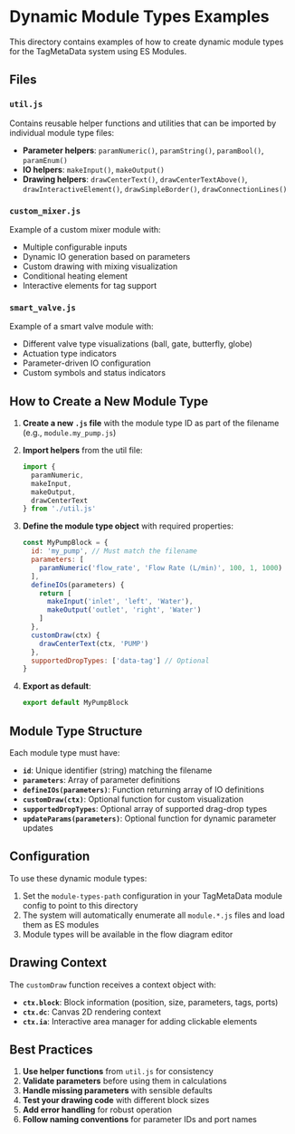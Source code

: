 # Dynamic Module Types Examples

This directory contains examples of how to create dynamic module types for the TagMetaData system using ES Modules.

## Files

### `util.js`
Contains reusable helper functions and utilities that can be imported by individual module type files:

- **Parameter helpers**: `paramNumeric()`, `paramString()`, `paramBool()`, `paramEnum()`
- **IO helpers**: `makeInput()`, `makeOutput()`
- **Drawing helpers**: `drawCenterText()`, `drawCenterTextAbove()`, `drawInteractiveElement()`, `drawSimpleBorder()`, `drawConnectionLines()`

### `custom_mixer.js`
Example of a custom mixer module with:
- Multiple configurable inputs
- Dynamic IO generation based on parameters
- Custom drawing with mixing visualization
- Conditional heating element
- Interactive elements for tag support

### `smart_valve.js`
Example of a smart valve module with:
- Different valve type visualizations (ball, gate, butterfly, globe)
- Actuation type indicators
- Parameter-driven IO configuration
- Custom symbols and status indicators

## How to Create a New Module Type

1. **Create a new `.js` file** with the module type ID as part of the filename (e.g., `module.my_pump.js`)

2. **Import helpers** from the util file:
   ```javascript
   import { 
     paramNumeric, 
     makeInput, 
     makeOutput, 
     drawCenterText 
   } from './util.js'
   ```

3. **Define the module type object** with required properties:
   ```javascript
   const MyPumpBlock = {
     id: 'my_pump', // Must match the filename
     parameters: [
       paramNumeric('flow_rate', 'Flow Rate (L/min)', 100, 1, 1000)
     ],
     defineIOs(parameters) {
       return [
         makeInput('inlet', 'left', 'Water'),
         makeOutput('outlet', 'right', 'Water')
       ]
     },
     customDraw(ctx) {
       drawCenterText(ctx, 'PUMP')
     },
     supportedDropTypes: ['data-tag'] // Optional
   }
   ```

4. **Export as default**:
   ```javascript
   export default MyPumpBlock
   ```

## Module Type Structure

Each module type must have:

- **`id`**: Unique identifier (string) matching the filename
- **`parameters`**: Array of parameter definitions
- **`defineIOs(parameters)`**: Function returning array of IO definitions
- **`customDraw(ctx)`**: Optional function for custom visualization
- **`supportedDropTypes`**: Optional array of supported drag-drop types
- **`updateParams(parameters)`**: Optional function for dynamic parameter updates

## Configuration

To use these dynamic module types:

1. Set the `module-types-path` configuration in your TagMetaData module config to point to this directory
2. The system will automatically enumerate all `module.*.js` files and load them as ES modules
3. Module types will be available in the flow diagram editor

## Drawing Context

The `customDraw` function receives a context object with:
- **`ctx.block`**: Block information (position, size, parameters, tags, ports)
- **`ctx.dc`**: Canvas 2D rendering context
- **`ctx.ia`**: Interactive area manager for adding clickable elements

## Best Practices

1. **Use helper functions** from `util.js` for consistency
2. **Validate parameters** before using them in calculations
3. **Handle missing parameters** with sensible defaults
4. **Test your drawing code** with different block sizes
5. **Add error handling** for robust operation
6. **Follow naming conventions** for parameter IDs and port names